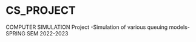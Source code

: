 # CS_PROJECT
COMPUTER SIMULATION Project -Simulation of various queuing models- SPRING SEM 2022-2023

